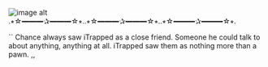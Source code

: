 ![image alt]((https://static.wikia.nocookie.net/forsaken2024/images/7/75/Chance_plush.png/revision/latest?cb=20250204162514))
                  .⭒☆━━━✰━━━☆⭒..⭒☆━━━✰━━━☆⭒..⭒☆━━━✰━━━☆⭒.
             


 `` Chance always saw iTrapped as a close friend. Someone he could talk to about anything, anything at all.
  iTrapped saw them as nothing more than a pawn. ,,
